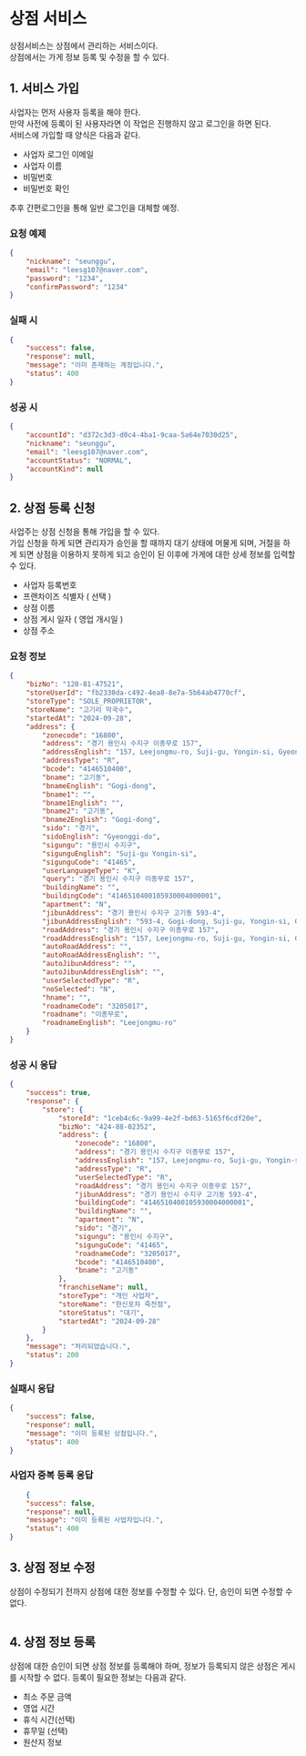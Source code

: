 # 상점 서비스

상점서비스는 상점에서 관리하는 서비스이다.<br/>
상점에서는 가게 정보 등록 및 수정을 할 수 있다. <br/>

## 1. 서비스 가입

사업자는 먼저 사용자 등록을 해야 한다. <br/>
만약 사전에 등록이 된 사용자라면 이 작업은 진행하지 않고 로그인을 하면 된다. <br/>
서비스에 가입할 때 양식은 다음과 같다.

- 사업자 로그인 이메일
- 사업자 이름
- 비밀번호
- 비밀번호 확인

추후 간편로그인을 통해 일반 로그인을 대체할 예정.

### 요청 예제

```json
{
    "nickname": "seunggu",
    "email": "leesg107@naver.com",
    "password": "1234",
    "confirmPassword": "1234"
}
```

### 실패 시

```json
{
    "success": false,
    "response": null,
    "message": "이미 존재하는 계정입니다.",
    "status": 400
}
```

### 성공 시

```json
{
    "accountId": "d372c3d3-d0c4-4ba1-9caa-5a64e7030d25",
    "nickname": "seunggu",
    "email": "leesg107@naver.com",
    "accountStatus": "NORMAL",
    "accountKind": null
}
```

## 2. 상점 등록 신청

사업주는 상점 신청을 통해 가입을 할 수 있다.<br/>
가입 신청을 하게 되면 관리자가 승인을 할 때까지 대기 상태에 머물게 되며, 거절을 하게 되면 상점을 이용하지 못하게 되고 승인이 된 이후에 가게에 대한 상세 정보를 입력할 수 있다.

- 사업자 등록번호
- 프랜차이즈 식별자 ( 선택 )
- 상점 이름
- 상점 게시 일자 ( 영업 개시일 )
- 상점 주소

### 요청 정보

```json
{
    "bizNo": "120-81-47521",
    "storeUserId": "fb2330da-c492-4ea8-8e7a-5b64ab4770cf",
    "storeType": "SOLE_PROPRIETOR",
    "storeName": "고기리 막국수",
    "startedAt": "2024-09-28",
    "address": {
        "zonecode": "16800",
        "address": "경기 용인시 수지구 이종무로 157",
        "addressEnglish": "157, Leejongmu-ro, Suji-gu, Yongin-si, Gyeonggi-do, Korea",
        "addressType": "R",
        "bcode": "4146510400",
        "bname": "고기동",
        "bnameEnglish": "Gogi-dong",
        "bname1": "",
        "bname1English": "",
        "bname2": "고기동",
        "bname2English": "Gogi-dong",
        "sido": "경기",
        "sidoEnglish": "Gyeonggi-do",
        "sigungu": "용인시 수지구",
        "sigunguEnglish": "Suji-gu Yongin-si",
        "sigunguCode": "41465",
        "userLanguageType": "K",
        "query": "경기 용인시 수지구 이종무로 157",
        "buildingName": "",
        "buildingCode": "4146510400105930004000001",
        "apartment": "N",
        "jibunAddress": "경기 용인시 수지구 고기동 593-4",
        "jibunAddressEnglish": "593-4, Gogi-dong, Suji-gu, Yongin-si, Gyeonggi-do, Korea",
        "roadAddress": "경기 용인시 수지구 이종무로 157",
        "roadAddressEnglish": "157, Leejongmu-ro, Suji-gu, Yongin-si, Gyeonggi-do, Korea",
        "autoRoadAddress": "",
        "autoRoadAddressEnglish": "",
        "autoJibunAddress": "",
        "autoJibunAddressEnglish": "",
        "userSelectedType": "R",
        "noSelected": "N",
        "hname": "",
        "roadnameCode": "3205017",
        "roadname": "이종무로",
        "roadnameEnglish": "Leejongmu-ro"
    }
}
```

### 성공 시 응답

```json
{
    "success": true,
    "response": {
        "store": {
            "storeId": "1ceb4c6c-9a99-4e2f-bd63-5165f6cdf20e",
            "bizNo": "424-88-02352",
            "address": {
                "zonecode": "16800",
                "address": "경기 용인시 수지구 이종무로 157",
                "addressEnglish": "157, Leejongmu-ro, Suji-gu, Yongin-si, Gyeonggi-do, Korea",
                "addressType": "R",
                "userSelectedType": "R",
                "roadAddress": "경기 용인시 수지구 이종무로 157",
                "jibunAddress": "경기 용인시 수지구 고기동 593-4",
                "buildingCode": "4146510400105930004000001",
                "buildingName": "",
                "apartment": "N",
                "sido": "경기",
                "sigungu": "용인시 수지구",
                "sigunguCode": "41465",
                "roadnameCode": "3205017",
                "bcode": "4146510400",
                "bname": "고기동"
            },
            "franchiseName": null,
            "storeType": "개인 사업자",
            "storeName": "한신포차 죽전점",
            "storeStatus": "대기",
            "startedAt": "2024-09-28"
        }
    },
    "message": "처리되었습니다.",
    "status": 200
}
```

### 실패시 응답

```json
{
    "success": false,
    "response": null,
    "message": "이미 등록된 상점입니다.",
    "status": 400
}
```

### 사업자 중복 등록 응답

```json
    {
    "success": false,
    "response": null,
    "message": "이미 등록된 사업자입니다.",
    "status": 400
}
```

## 3. 상점 정보 수정

상점이 수정되기 전까지 상점에 대한 정보를 수정할 수 있다.
단, 승인이 되면 수정할 수 없다.

```json

```

## 4. 상점 정보 등록

상점에 대한 승인이 되면 상점 정보를 등록해야 하며, 정보가 등록되지 않은 상점은 게시를 시작할 수 없다.
등록이 필요한 정보는 다음과 같다.

- 최소 주문 금액
- 영업 시간
- 휴식 시간(선택)
- 휴무일 (선택)
- 원산지 정보

```json

```

